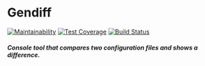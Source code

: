 # Gendiff

[![Maintainability](https://api.codeclimate.com/v1/badges/625df0a81ebd92e1fb6a/maintainability)](https://codeclimate.com/github/Uladzislau97/python-project-lvl2/maintainability) [![Test Coverage](https://api.codeclimate.com/v1/badges/625df0a81ebd92e1fb6a/test_coverage)](https://codeclimate.com/github/Uladzislau97/python-project-lvl2/test_coverage) [![Build Status](https://travis-ci.org/Uladzislau97/python-project-lvl2.svg?branch=master)](https://travis-ci.org/Uladzislau97/python-project-lvl2)

##### Console tool that compares two configuration files and shows a difference.